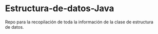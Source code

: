 # Estructura-de-datos-Java
Repo para la recopilación de toda la información de la clase de estructura de datos.
